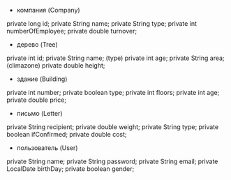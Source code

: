 - компания (Company)

private long id;
private String name;
private String type;
private int numberOfEmployee;
private double turnover;

- дерево (Tree)

private int id;
private String name; (type)
private int age;
private String area; (climazone)
private double height;

- здание (Building)

private int number;
private boolean type;
private int floors;
private int age;
private double price;

- письмо (Letter)

private String recipient;
private double weight;
private String type;
private boolean ifConfirmed;
private double cost;

- пользователь (User)

private String name;
private String password;
private String email;
private LocalDate birthDay;
private boolean gender;
